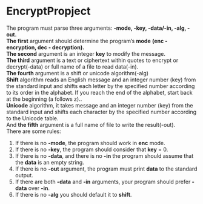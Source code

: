 # EncryptPropject
The program must parse three arguments: <b>-mode, -key, -data/-in, -alg, -out.</b><br> 
<b>The first</b> argument should determine the program’s <b>mode</b> <b>(enc - encryption, dec - decryption).</b> <br>
<b>The second</b> argument is an integer <b>key</b> to modify the message.<br> 
<b>The third</b> argument is a text or ciphertext within quotes to encrypt or decrypt(-data) or full name of a file to read data(-in).<br>
<b>The fourth</b> argument is a shift or unicode algorithm(-alg)<br>
<b>Shift</b> algorithm reads an English message and an integer number (key) from the standard input and shifts each letter by the specified number according to its order in the alphabet. If you reach the end of the alphabet, start back at the beginning (a follows z)..<br>
<b>Unicode</b> algorithm, it takes message and an integer number (key) from the standard input and shifts each character by the specified number according to the Unicode table.<br>
And <b>the fifth</b> argument is a full name of file to write the result(-out).<br>
There are some rules:
1. If there is no <b>-mode</b>, the program should work in <b>enc</b> mode.
2. If there is no <b>-key</b>, the program should consider that <b>key</b> = 0.
3. If there is no <b>-data</b>, and there is no <b>-in</b> the program should assume that the <b>data</b> is an empty string.
4. If there is no <b>-out</b> argument, the program must print <b>data</b> to the standard output.
5. If there are both <b>-data</b> and <b>-in</b> arguments, your program should prefer <b>-data</b> over <b>-in</b>.
6. If there is no <b>-alg</b> you should default it to <b>shift</b>.
